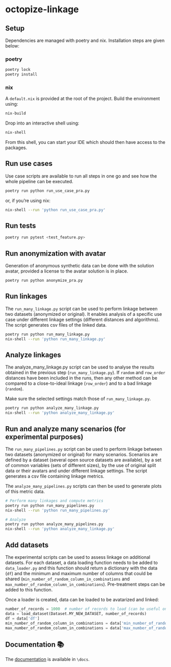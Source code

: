 # octopize-linkage

## Setup
Dependencies are managed with poetry and nix. Installation steps are given below:

### poetry

```bash
poetry lock
poetry install
```

### nix

A `default.nix` is provided at the root of the project. Build the environment using:

```bash
nix-build
```

Drop into an interactive shell using:

```bash
nix-shell
```

From this shell, you can start your IDE which should then have access to the packages.

## Run use cases

Use case scripts are available to run all steps in one go and see how the whole pipeline can be executed.

```bash
poetry run python run_use_case_pra.py
```

or, if you’re using nix:

```bash
nix-shell --run 'python run_use_case_pra.py'
```

## Run tests 

```bash
poetry run pytest <test_feature.py>
```

## Run anonymization with avatar

Generation of anonymous synthetic data can be done with the solution avatar, provided a license to the avatar solution is in place. 

```bash
poetry run python anonymize_pra.py
```

## Run linkages

The `run_many_linkage.py` script can be used to perform linkage between two datasets (anonymized or original). It enables analysis of a specific use case under different linkage settings (different distances and algorithms).
The script generates csv files of the linked data.

```bash
poetry run python run_many_linkage.py
nix-shell --run 'python run_many_linkage.py'
```

## Analyze linkages

The analyze_many_linkage.py script can be used to analyse the results obtained in the previous step (`run_many_linkage.py`).
If `random` and `row_order` distances have been included in the runs, then any other method can be compared to a close-to-ideal linkage (`row_order`) and to a bad linkage (`random`).

Make sure the selected settings match those of `run_many_linkage.py`.

```bash
poetry run python analyze_many_linkage.py
nix-shell --run 'python analyze_many_linkage.py'
```

## Run and analyze many scenarios (for experimental purposes)

The `run_many_pipelines.py` script can be used to perform linkage between two datasets (anonymized or original) for many scenarios. Scenarios are defined by a dataset (several open source datasets are available), by a set of common variables (sets of different sizes), by the use of original split data or their avatars and under different linkage settings. The script generates a csv file containing linkage metrics.

The `analyze_many_pipelines.py` scripts can then be used to generate plots of this metric data.

```bash
# Perform many linkages and compute metrics
poetry run python run_many_pipelines.py
nix-shell --run 'python run_many_pipelines.py'

# Analyze
poetry run python analyze_many_pipelines.py
nix-shell --run 'python analyze_many_linkage.py'
```

## Add datasets

The experimental scripts can be used to assess linkage on additional datasets. For each dataset, a data loading function needs to be added to `data_loader.py` and this function should return a dictionary with the data (`df`) and the minimum and maximum number of columns that could be shared (`min_number_of_random_column_in_combinations` and `max_number_of_random_column_in_combinations`). Pre-treatment steps can be added to this function.

Once a loader is created, data can be loaded to be avatarized and linked:

```python
number_of_records = 1000  # number of records to load (can be useful on large dataset, keep to None to load all the data)
data = load_dataset(Dataset.MY_NEW_DATASET, number_of_records)
df = data['df']
min_number_of_random_column_in_combinations = data['min_number_of_random_column_in_combinations']
max_number_of_random_column_in_combinations = data['max_number_of_random_column_in_combinations']
```

## Documentation :books:

The [documentation](./docs/intro.md) is available in `\docs`.

